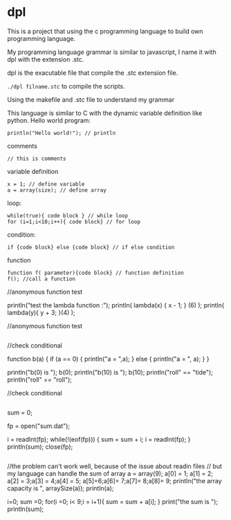 # dpl
This is a project that using the c programming language to build own programming language.

My programming language grammar is similar to javascript, I name it with dpl with the extension .stc. 

dpl is the exacutable file that compile the .stc extension file.

`./dpl filname.stc` to compile the scripts.

Using the makefile and .stc file to understand my grammar

This language is similar to C with the dynamic variable definition like python.
Hello world program:
```
println("Hello world!"); // println
```
comments
```
// this is comments 
```
variable definition
```
x = 1; // define variable 
a = array(size); // define array
```
loop:
```
while(true){ code block } // while loop 
for (i=1;i<10;i++){ code block} // for loop
```
condition:
```
if {code block} else {code block} // if else condition 
```
function
```
function f( parameter){code block} // function definition
f(); //call a function
```

//anonymous function test

println("test the lambda function :");
println(
    lambda(x) {
        x - 1;
    } (6)
);
println(
    lambda(y){ 
        y + 3;
    }(4)
);

//anonymous function test
```

```
//check conditional 

function b(a) {
    if (a == 0) {
        println("a = ",a);
    } else {
        println("a = ", a);
    }
}

println("b(0) is ");
b(0);
println("b(10) is ");
b(10); 
println("roll" == "tide");
println("roll" == "roll");

//check conditional
```
```
sum = 0;

fp = open("sum.dat");

i = readInt(fp);
while(!(eof(fp)))
{
    sum = sum + i;
    i = readInt(fp);
}
println(sum);
close(fp);
```

```
//the problem can't work well, because of the issue about readin files
// but my language can handle the sum of array
a = array(9);
a[0] = 1; a[1] = 2; a[2] = 3;a[3] = 4;a[4] = 5; a[5]=6;a[6]= 7;a[7]= 8;a[8]= 9;
println("the array capacity is ", arraySize(a));
println(a);

i=0;
sum =0;
for(i =0; i< 9;i = i+1){
	sum = sum + a[i];
}
print("the sum is ");
println(sum);
```
